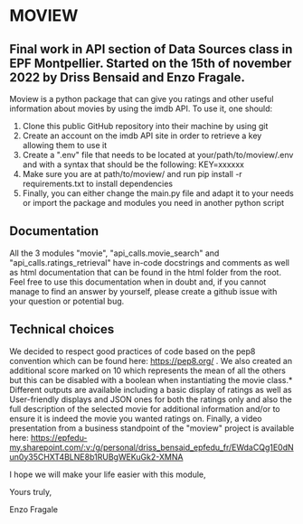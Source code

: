 # MOVIEW
## Final work in API section of Data Sources class in EPF Montpellier. Started on the 15th of november 2022 by Driss Bensaid and Enzo Fragale.

Moview is a python package that can give you ratings and other useful information about movies by using the imdb API. To use it, one should:
1. Clone this public GitHub repository into their machine by using git
2. Create an account on the imdb API site in order to retrieve a key allowing them to use it
3. Create a ".env" file that needs to be located at your/path/to/moview/.env and with a syntax that should be the following: KEY=xxxxxx
4. Make sure you are at path/to/moview/ and run pip install -r requirements.txt to install dependencies
5. Finally, you can either change the main.py file and adapt it to your needs or import the package and modules you need in another python script

## Documentation
All the 3 modules "movie", "api_calls.movie_search" and "api_calls.ratings_retrieval" have in-code docstrings and comments as well as html documentation that can be found in the html folder from the root.
Feel free to use this documentation when in doubt and, if you cannot manage to find an answer by yourself, please create a github issue with your question or potential bug.

## Technical choices
We decided to respect good practices of code based on the pep8 convention which can be found here: https://pep8.org/ .
We also created an additional score marked on 10 which represents the mean of all the others but this can be disabled with a boolean when instantiating the movie class.*
Different outputs are available including a basic display of ratings as well as User-friendly displays and JSON ones for both the ratings only and also the full description of the selected movie for additional information and/or to ensure it is indeed the movie you wanted ratings on.
Finally, a video presentation from a business standpoint of the "moview" project is available here: https://epfedu-my.sharepoint.com/:v:/g/personal/driss_bensaid_epfedu_fr/EWdaCQg1E0dNun0y35CHXT4BLNE8b1RUBgWEKuGk2-XMNA

I hope we will make your life easier with this module,

Yours truly,

Enzo Fragale